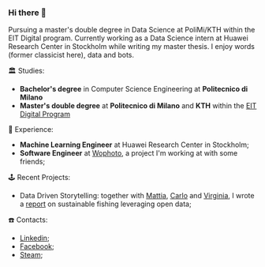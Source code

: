 ### Hi there 👋

Pursuing a master's double degree in Data Science at PoliMi/KTH within the EIT Digital program. Currently working as a Data Science intern at Huawei Research Center in Stockholm while writing my master thesis. I enjoy words (former classicist here), data and bots.

🏛️ Studies:
- **Bachelor's degree** in Computer Science Engineering at **Politecnico di Milano**
- **Master's double degree** at **Politecnico di Milano** and **KTH** within the [EIT Digital Program](https://masterschool.eitdigital.eu/)

🧩 Experience:
- **Machine Learning Engineer** at Huawei Research Center in Stockholm;
- **Software Engineer** at [Wophoto](https://wophoto.it/), a project I'm working at with some friends;

🕹️ Recent Projects:
- Data Driven Storytelling: together with [Mattia](https://github.com/mattiasu96), [Carlo](https://github.com/carlovitellio) and [Virginia](https://github.com/VirginiaMigliorini), I wrote a [report](https://team-footplus.medium.com/who-will-be-caught-in-the-net-an-unsung-story-on-the-ecological-impact-of-fishing-and-aquaculture-96e2d640d3b3) on sustainable fishing leveraging open data;

☎️ Contacts:
- [Linkedin](https://www.linkedin.com/in/matteo-ferrini/);
- [Facebook](https://www.facebook.com/matteo.ferrini.9);
- [Steam](https://steamcommunity.com/id/zapatone17);

<!--
**Zatfer17/Zatfer17** is a ✨ _special_ ✨ repository because its `README.md` (this file) appears on your GitHub profile.

Here are some ideas to get you started:

- 🔭 I’m currently working on ...
- 🌱 I’m currently learning ...
- 👯 I’m looking to collaborate on ...
- 🤔 I’m looking for help with ...
- 💬 Ask me about ...
- 📫 How to reach me: ...
- 😄 Pronouns: ...
- ⚡ Fun fact: ...
-->
